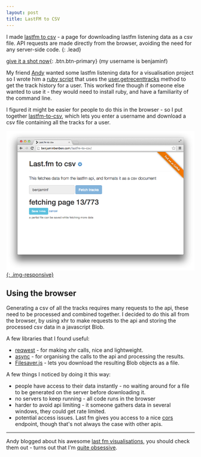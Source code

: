 ```yaml
---
layout: post
title: LastFM to CSV
---
```


I made [lastfm to csv](www) - a page for downloading lastfm listening data as a csv file.  API requests are made directly from the browser, avoiding the need for any server-side code.
{: .lead}

[give it a shot now][www]{: .btn.btn-primary} (my username is benjaminf)

My friend [Andy][andy-twitter] wanted some lastfm listening data for a visualisation project so I wrote him a [ruby script][gist] that uses the [user.getrecenttracks][api-call] method to get the track history for a user.  This worked fine though if someone else wanted to use it - they would need to install ruby, and have a familiarity of the command line.



I figured it might be easier for people to do this in the browser - so I put together [lastfm-to-csv][www], which lets you enter a username and download a csv file containing all the tracks for a user.

[![lastfm-to-csv](/img/lastfm-to-csv.png){: .img-responsive}][www]

## Using the browser

Generating a csv of all the tracks requires many requests to the api, these need to be processed and combined together. I decided to do this all from the browser, by using xhr to make requests to the api and storing the processed csv data in a javascript Blob.

A few libraries that I found useful:

* [reqwest](https://github.com/ded/reqwest) - for making xhr calls, nice and lightweight.
* [async](https://github.com/caolan/async) - for organising the calls to the api and processing the results.
* [Filesaver.js](https://github.com/eligrey/FileSaver.js/) - lets you download the resulting Blob objects as a file.

A few things I noticed by doing it this way:

* people have access to their data instantly - no waiting around for a file to be generated on the server before downloading it.
* no servers to keep running - all code runs in the browser
* harder to avoid api limiting - it someone gathers data in several windows, they could get rate limited.
* potential access issues. Last fm gives you access to a nice [cors][cors] endpoint, though that's not always the case with other apis.

---

Andy blogged about his awesome [last fm visualisations][andy-lastfm], you should check them out - turns out that I'm [quite obsessive][andy-lastfm-obsessive].

[andy-twitter]: https://twitter.com/acotgreave
[gist]: https://gist.github.com/benfoxall/7976631
[www]: http://benjaminbenben.com/lastfm-to-csv/
[github]: https://github.com/benfoxall/lastfm-to-csv
[api-call]: http://www.last.fm/api/show/user.getRecentTracks
[andy-lastfm]: http://gravyanecdote.com/uncategorized/lastfmthesummary/
[andy-lastfm-obsessive]: http://gravyanecdote.com/uncategorized/last-fm-part-3-obsessions/
[cors]: https://developer.mozilla.org/en-US/docs/Web/HTTP/Access_control_CORS
[data-exporter]: http://www.last.fm/settings/dataexporter
